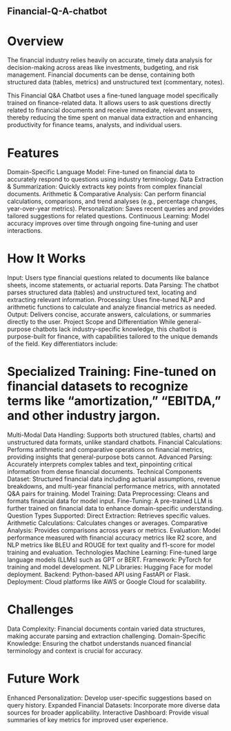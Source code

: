## Financial-Q-A-chatbot
# Overview
The financial industry relies heavily on accurate, timely data analysis for decision-making across areas like investments, budgeting, and risk management. Financial documents can be dense, containing both structured data (tables, metrics) and unstructured text (commentary, notes).

This Financial Q&A Chatbot uses a fine-tuned language model specifically trained on finance-related data. It allows users to ask questions directly related to financial documents and receive immediate, relevant answers, thereby reducing the time spent on manual data extraction and enhancing productivity for finance teams, analysts, and individual users.

# Features
Domain-Specific Language Model: Fine-tuned on financial data to accurately respond to questions using industry terminology.
Data Extraction & Summarization: Quickly extracts key points from complex financial documents.
Arithmetic & Comparative Analysis: Can perform financial calculations, comparisons, and trend analyses (e.g., percentage changes, year-over-year metrics).
Personalization: Saves recent queries and provides tailored suggestions for related questions.
Continuous Learning: Model accuracy improves over time through ongoing fine-tuning and user interactions.
# How It Works
Input: Users type financial questions related to documents like balance sheets, income statements, or actuarial reports.
Data Parsing: The chatbot parses structured data (tables) and unstructured text, locating and extracting relevant information.
Processing: Uses fine-tuned NLP and arithmetic functions to calculate and analyze financial metrics as needed.
Output: Delivers concise, accurate answers, calculations, or summaries directly to the user.
Project Scope and Differentiation
While general-purpose chatbots lack industry-specific knowledge, this chatbot is purpose-built for finance, with capabilities tailored to the unique demands of the field. Key differentiators include:

# Specialized Training: Fine-tuned on financial datasets to recognize terms like “amortization,” “EBITDA,” and other industry jargon.
Multi-Modal Data Handling: Supports both structured (tables, charts) and unstructured data formats, unlike standard chatbots.
Financial Calculations: Performs arithmetic and comparative operations on financial metrics, providing insights that general-purpose bots cannot.
Advanced Parsing: Accurately interprets complex tables and text, pinpointing critical information from dense financial documents.
Technical Components
Dataset: Structured financial data including actuarial assumptions, revenue breakdowns, and multi-year financial performance metrics, with annotated Q&A pairs for training.
Model Training:
Data Preprocessing: Cleans and formats financial data for model input.
Fine-Tuning: A pre-trained LLM is further trained on financial data to enhance domain-specific understanding.
Question Types Supported:
Direct Extraction: Retrieves specific values.
Arithmetic Calculations: Calculates changes or averages.
Comparative Analysis: Provides comparisons across years or metrics.
Evaluation: Model performance measured with financial accuracy metrics like R2 score, and NLP metrics like BLEU and ROUGE for text quality and f1-score for model training and evaluation.
Technologies
Machine Learning: Fine-tuned large language models (LLMs) such as GPT or BERT.
Framework: PyTorch for training and model development.
NLP Libraries: Hugging Face for model deployment.
Backend: Python-based API using FastAPI or Flask.
Deployment: Cloud platforms like AWS or Google Cloud for scalability.
# Challenges
Data Complexity: Financial documents contain varied data structures, making accurate parsing and extraction challenging.
Domain-Specific Knowledge: Ensuring the chatbot understands nuanced financial terminology and context is crucial for accuracy.
# Future Work
Enhanced Personalization: Develop user-specific suggestions based on query history.
Expanded Financial Datasets: Incorporate more diverse data sources for broader applicability.
Interactive Dashboard: Provide visual summaries of key metrics for improved user experience.
